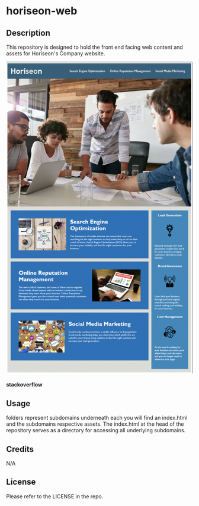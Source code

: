 # horiseon-web

## Description

This repository is designed to hold the front end facing web content and assets for Horiseon's Company website.

![Alt text](www/assets/images/horiseon-screenshot.jpg?raw=true "Horiseon frontpage")
#### stackoverflow 


## Usage

folders represent subdomains underneath each you will find an index.html and the subdomains respective assets. 
The index.html at the head of the repository serves as a directory for accessing all underlying subdomains. 


## Credits

N/A

## License

Please refer to the LICENSE in the repo.
